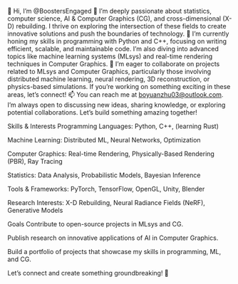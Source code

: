 👋 Hi, I’m @BoostersEngaged
👀 I’m deeply passionate about statistics, computer science, AI & Computer Graphics (CG), and cross-dimensional (X-D) rebuilding. I thrive on exploring the intersection of these fields to create innovative solutions and push the boundaries of technology.
🌱 I’m currently honing my skills in programming with Python and C++, focusing on writing efficient, scalable, and maintainable code. I’m also diving into advanced topics like machine learning systems (MLsys) and real-time rendering techniques in Computer Graphics.
💞️ I’m eager to collaborate on projects related to MLsys and Computer Graphics, particularly those involving distributed machine learning, neural rendering, 3D reconstruction, or physics-based simulations. If you’re working on something exciting in these areas, let’s connect!
📫 You can reach me at boyuanzhu03@outlook.com. I’m always open to discussing new ideas, sharing knowledge, or exploring potential collaborations. Let’s build something amazing together!

Skills & Interests
Programming Languages: Python, C++, (learning Rust)

Machine Learning: Distributed ML, Neural Networks, Optimization

Computer Graphics: Real-time Rendering, Physically-Based Rendering (PBR), Ray Tracing

Statistics: Data Analysis, Probabilistic Models, Bayesian Inference

Tools & Frameworks: PyTorch, TensorFlow, OpenGL, Unity, Blender

Research Interests: X-D Rebuilding, Neural Radiance Fields (NeRF), Generative Models

Goals
Contribute to open-source projects in MLsys and CG.

Publish research on innovative applications of AI in Computer Graphics.

Build a portfolio of projects that showcase my skills in programming, ML, and CG.

Let’s connect and create something groundbreaking! 🚀
<!---
BoostersEngaged/BoostersEngaged is a ✨ special ✨ repository because its `README.md` (this file) appears on your GitHub profile.
You can click the Preview link to take a look at your changes.
--->

